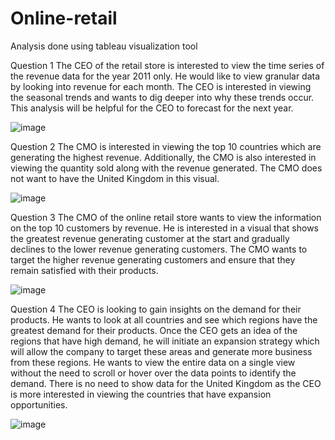 # Online-retail
Analysis done using tableau visualization tool



Question 1
The CEO of the retail store is interested to view the time series of the revenue data for the year 2011 only. He would like to view granular data by looking into revenue for each month. The CEO is interested in viewing the seasonal trends and wants to dig deeper into why these trends occur. This analysis will be helpful for the CEO to forecast for the next year.

![image](https://github.com/SEYJUTI-1/Online-retail/assets/103482271/00a54279-3aba-4730-83f1-d8d138ad25c9)


Question 2
The CMO is interested in viewing the top 10 countries which are generating the highest revenue. Additionally, the CMO is also interested in viewing the quantity sold along with the revenue generated. The CMO does not want to have the United Kingdom in this visual.

![image](https://github.com/SEYJUTI-1/Online-retail/assets/103482271/2445cefd-5817-4643-862e-6b46d8349138)


Question 3
The CMO of the online retail store wants to view the information on the top 10 customers by revenue. He is interested in a visual that shows the greatest revenue generating customer at the start and gradually declines to the lower revenue generating customers. The CMO wants to target the higher revenue generating customers and ensure that they remain satisfied with their products.

![image](https://github.com/SEYJUTI-1/Online-retail/assets/103482271/7e90966c-d9f2-4cf9-bf43-d5c5732c7db9)


Question 4
The CEO is looking to gain insights on the demand for their products. He wants to look at all countries and see which regions have the greatest demand for their products. Once the CEO gets an idea of the regions that have high demand, he will initiate an expansion strategy which will allow the company to target these areas and generate more business from these regions. He wants to view the entire data on a single view without the need to scroll or hover over the data points to identify the demand. There is no need to show data for the United Kingdom as the CEO is more interested in viewing the countries that have expansion opportunities.

![image](https://github.com/SEYJUTI-1/Online-retail/assets/103482271/0cd719d0-76de-4e4a-8f95-3704be6f8080)

